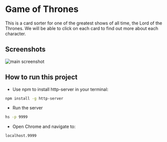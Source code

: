 # Game of Thrones
This is a card sorter for one of the greatest shows of all time, the Lord of the Thrones. We will be able to click on each card to find out more about each character. 

## Screenshots
![main screenshot](./images/screenshot.png)


## How to run this project
* Use npm to install http-server in your terminal:
```sh 
npm install -g http-server
```
* Run the server
```sh
hs -p 9999
```
* Open Chrome and navigate to:
```
localhost.9999
```
